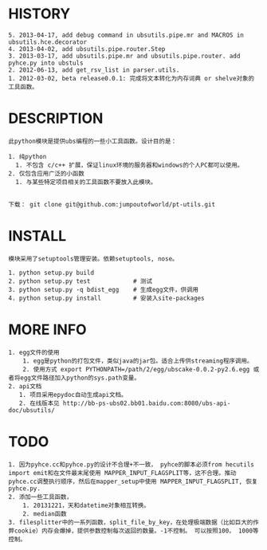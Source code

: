 # HISTORY

    5. 2013-04-17, add debug command in ubsutils.pipe.mr and MACROS in ubsutils.hce.decorator
    4. 2013-04-02, add ubsutils.pipe.router.Step
    3. 2013-03-17, add ubsutils.pipe.mr and ubsutils.pipe.router. add pyhce.py into ubstuls
    2. 2012-06-13, add get_rsv_list in parser.utils.
    1. 2012-03-02, beta release0.0.1: 完成将文本转化为内存词典 or shelve对象的工具函数。




# DESCRIPTION

    此python模块是提供ubs编程的一些小工具函数。设计目的是：
	
    1. 纯python
      1. 不包含 c/c++ 扩展，保证linux环境的服务器和windows的个人PC都可以使用。
    2. 仅包含应用广泛的小函数
      1. 与某些特定项目相关的工具函数不要放入此模块。


	下载： git clone git@github.com:jumpoutofworld/pt-utils.git



# INSTALL

    模块采用了setuptools管理安装。依赖setuptools, nose。
	
    1. python setup.py build
    2. python setup.py test            # 测试
    3. python setup.py -q bdist_egg    # 生成egg文件，供调用
    4. python setup.py install         # 安装入site-packages



# MORE INFO

	1. egg文件的使用
		1. egg是python的打包文件，类似java的jar包。适合上传供streaming程序调用。
		2. 使用方式 export PYTHONPATH=/path/2/egg/ubscake-0.0.2-py2.6.egg 或者将egg文件路径加入python的sys.path变量。
	2. api文档
       1. 项目采用epydoc自动生成api文档。
	   2. 在线版本见 http://bb-ps-ubs02.bb01.baidu.com:8080/ubs-api-doc/ubsutils/

# TODO

	1. 因为pyhce.cc和pyhce.py的设计不合理+不一致， pyhce的脚本必须from hecutils import emit和在文件最末尾使用 MAPPER_INPUT_FLAGSPLIT等，这不合理。推动pyhce.cc调整执行顺序，然后在mapper_setup中使用 MAPPER_INPUT_FLAGSPLIT, 恢复pyhce.py.
	2. 添加一些工具函数，
		1. 20131221，天和datetime对象相互转换。
		2. median函数
	3. filesplitter中的一系列函数，split_file_by_key，在处理极端数据（比如巨大的作弊cookie）内存会爆掉，提供参数控制每次返回的数量。-1不控制。 可以按照100， 1000等控制。
